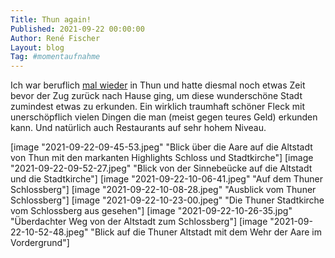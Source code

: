 ```yaml
---
Title: Thun again!
Published: 2021-09-22 00:00:00
Author: René Fischer
Layout: blog
Tag: #momentaufnahme
---
```

Ich war beruflich [mal wieder](/am-thuner-see) in Thun und hatte diesmal noch etwas Zeit bevor der Zug zurück nach Hause ging, um diese wunderschöne Stadt zumindest etwas zu erkunden. Ein wirklich traumhaft schöner Fleck mit unerschöpflich vielen Dingen die man (meist gegen teures Geld) erkunden kann. Und natürlich auch Restaurants auf sehr hohem Niveau.

[image "2021-09-22-09-45-53.jpeg" "Blick über die Aare auf die Altstadt von Thun mit den markanten Highlights Schloss und Stadtkirche"]
[image "2021-09-22-09-52-27.jpeg" "Blick von der Sinnebeücke auf die Altstadt und die Stadtkirche"]
[image "2021-09-22-10-06-41.jpeg" "Auf dem Thuner Schlossberg"]
[image "2021-09-22-10-08-28.jpeg" "Ausblick vom Thuner Schlossberg"]
[image "2021-09-22-10-23-00.jpeg" "Die Thuner Stadtkirche vom Schlossberg aus gesehen"]
[image "2021-09-22-10-26-35.jpg" "Überdachter Weg von der Altstadt zum Schlossberg"]
[image "2021-09-22-10-52-48.jpeg" "Blick auf die Thuner Altstadt mit dem Wehr der Aare im Vordergrund"]
